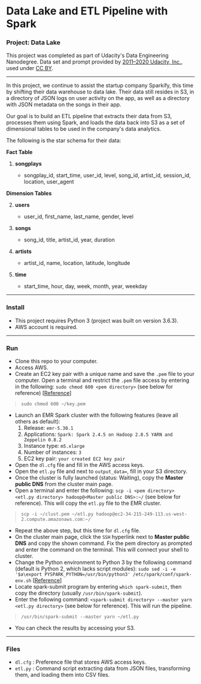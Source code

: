 # Data Lake and ETL Pipeline with Spark
### Project: Data Lake

This project was completed as part of Udacity's Data Engineering Nanodegree. Data set and prompt provided by [2011–2020 Udacity, Inc.](https://www.udacity.com), used under [CC BY](https://creativecommons.org/licenses/by-nc-nd/3.0/).

---

In this project, we continue to assist the startup company Sparkify, this time by shifting their data warehouse to data lake. Their data still resides in S3, in a directory of JSON logs on user activity on the app, as well as a directory with JSON metadata on the songs in their app.

Our goal is to build an ETL pipeline that extracts their data from S3, processes them using Spark, and loads the data back into S3 as a set of dimensional tables to be used in the company's data analytics.

The following is the star schema for their data:

**Fact Table**

1. **songplays**

    - songplay_id, start_time, user_id, level, song_id, artist_id, session_id, location, user_agent

**Dimension Tables**

2. **users**
    - user_id, first_name, last_name, gender, level

3. **songs**
    - song_id, title, artist_id, year, duration

4. **artists**
    - artist_id, name, location, latitude, longitude

5. **time**
    - start_time, hour, day, week, month, year, weekday

---
### Install

- This project requires Python 3 (project was built on version 3.6.3).
- AWS account is required.

---
### Run

- Clone this repo to your computer.
- Access AWS.
- Create an EC2 key pair with a unique name and save the `.pem` file to your computer. Open a terminal and restrict the `.pem` file access by entering in the following: `sudo chmod 600 <pem directory>` (see below for reference) [[Reference](https://stackabuse.com/how-to-fix-warning-unprotected-private-key-file-on-mac-and-linux/)]
> `sudo chmod 600 ~/key.pem`
- Launch an EMR Spark cluster with the following features (leave all others as default):
    1. Release: `emr-5.30.1`
    2. Applications: `Spark: Spark 2.4.5 on Hadoop 2.8.5 YARN and Zeppelin 0.8.2`
    3. Instance type: `m5.xlarge`
    4. Number of instances: `3`
    5. EC2 key pair: `your created EC2 key pair`
- Open the `dl.cfg` file and fill in the AWS access keys.
- Open the `etl.py` file and next to `output_data=`, fill in your S3 directory.
- Once the cluster is fully launched (status: Waiting), copy the **Master public DNS** from the cluster main page.    
- Open a terminal and enter the following: `scp -i <pem directory> <etl.py directory> hadoop@<Master public DNS>:~/` (see below for reference). This will copy the `etl.py` file to the EMR cluster.
> `scp -i ~/clust.pem ~/etl.py hadoop@ec2-34-215-249-113.us-west-2.compute.amazonaws.com:~/`
- Repeat the above step, but this time for `dl.cfg` file.
- On the cluster main page, click the `SSH` hyperlink next to **Master public DNS** and copy the shown command. Fix the pem directory as prompted and enter the command on the terminal. This will connect your shell to cluster.
- Change the Python environment to Python 3 by the following command (default is Python 2, which lacks script modules): `sudo sed -i -e '$a\export PYSPARK_PYTHON=/usr/bin/python3' /etc/spark/conf/spark-env.sh` [[Reference](https://aws.amazon.com/premiumsupport/knowledge-center/emr-pyspark-python-3x/)]
- Locate spark-submit program by entering `which spark-submit`, then copy the directory (usually `/usr/bin/spark-submit`).
- Enter the following command: `<spark-submit directory> --master yarn <etl.py directory>` (see below for reference). This will run the pipeline.
> `/usr/bin/spark-submit --master yarn ~/etl.py`
- You can check the results by accessing your S3.
---
### Files

- `dl.cfg` : Preference file that stores AWS access keys.
- `etl.py` : Command script extracting data from JSON files, transforming them, and loading them into CSV files.

